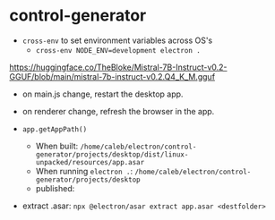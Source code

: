 # control-generator

- `cross-env` to set environment variables across OS's
  - `cross-env NODE_ENV=development electron .`

https://huggingface.co/TheBloke/Mistral-7B-Instruct-v0.2-GGUF/blob/main/mistral-7b-instruct-v0.2.Q4_K_M.gguf

- on main.js change, restart the desktop app.
- on renderer change, refresh the browser in the app.

- `app.getAppPath()`
  - When built: `/home/caleb/electron/control-generator/projects/desktop/dist/linux-unpacked/resources/app.asar`
  - When running `electron .`: `/home/caleb/electron/control-generator/projects/desktop`
  - published:

- extract .asar: `npx @electron/asar extract app.asar <destfolder>`
